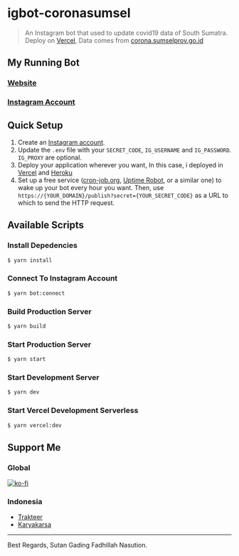 # igbot-coronasumsel

> An Instagram bot that used to update covid19 data of South Sumatra. Deploy on [Vercel](https://vercel.com), Data comes from [corona.sumselprov.go.id](http://corona.sumselprov.go.id)

## My Running Bot
### [Website](https://coronasumsel.sutanlab.id)
### [Instagram Account](https://instagram.com/corona.sumsel)

## Quick Setup
1. Create an [Instagram account](https://www.instagram.com/accounts/emailsignup/).
2. Update the `.env` file with your `SECRET_CODE`, `IG_USERNAME` and `IG_PASSWORD`. `IG_PROXY` are optional.
3. Deploy your application wherever you want, In this case, i deployed in [Vercel](https://vercel.com) and [Heroku](https://www.heroku.com/)
4. Set up a free service ([cron-job.org](https://cron-job.org/en/), [Uptime Robot](https://uptimerobot.com/), or a similar one) to wake up your bot every hour you want. Then, use `https://{YOUR_DOMAIN}/publish?secret={YOUR_SECRET_CODE}` as a URL to which to send the HTTP request.

## Available Scripts
### Install Depedencies
```bash
$ yarn install
```

### Connect To Instagram Account
```bash
$ yarn bot:connect
```

### Build Production Server
```bash
$ yarn build
```

### Start Production Server
```bash
$ yarn start
```

### Start Development Server
```bash
$ yarn dev
```

### Start Vercel Development Serverless
```bash
$ yarn vercel:dev
```

## Support Me
### Global
[![ko-fi](https://www.ko-fi.com/img/githubbutton_sm.svg)](https://ko-fi.com/gadingnst)
### Indonesia
- [Trakteer](https://trakteer.id/gadingnst)
- [Karyakarsa](https://karyakarsa.com/gadingnst)

---
Best Regards, Sutan Gading Fadhillah Nasution.
